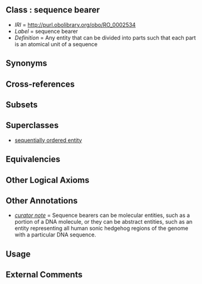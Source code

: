 
## Class : sequence bearer

 * *IRI* = http://purl.obolibrary.org/obo/RO_0002534
 * *Label* = sequence bearer
 * *Definition* = Any entity that can be divided into parts such that each part is an atomical unit of a sequence

## Synonyms


## Cross-references


## Subsets


## Superclasses

 * [sequentially ordered entity](../../RO/32/RO_0002532.md)

## Equivalencies


## Other Logical Axioms


## Other Annotations

 * *[curator note](../../IAO/32/IAO_0000232.md)* = Sequence bearers can be molecular entities, such as a portion of a DNA molecule, or they can be abstract entities, such as an entity representing all human sonic hedgehog regions of the genome with a particular DNA sequence.

## Usage


## External Comments

